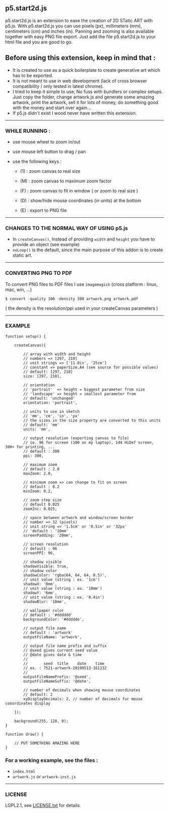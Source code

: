 ## p5.start2d.js

p5.start2d.js is an extension to ease the creation of 2D STatic ART with p5.js.
With p5.start2d.js you can use pixels (px), millimeters (mm), centimeters (cm) and
inches (in). Panning and zooming is also available together with easy PNG file export.
Just add the file p5.start2d.js to your html file and you are good to go.

## Before using this extension, keep in mind that :
* It is created to use as a quick boilerplate to create generative art which has to be exported.
* It is not meant to use in web development (lack of cross browser compatibility / only tested in latest chrome).
* I tried to keep it simple to use; No fuss with bundlers or complex setups. Just copy the folder,
change artwork.js and generate some amazing artwork, print the artwork, sell it for lots of money,
do something good with the money and start over again...
* If p5.js didn't exist I wood never have written this extension.

---

### WHILE RUNNING :

- use mouse wheel to zoom in/out

- use mouse left button to drag / pan

- use the following keys :

  - (1) : zoom canvas to real size
  - (M) : zoom canvas to maximum zoom factor
  - (F) : zoom canvas to fit in window ( or zoom to real size )
  
  - (D) : show/hide mouse coordinates (in units) at the bottom
  - (E) : export to PNG file

---

### CHANGES TO THE NORMAL WAY OF USING p5.js

- In `createCanvas()`,  Instead of providing `width` and `height` you have to provide an object (see example)
- `noLoop()` is the default, since the main purpose of this addon is to create static art.

---

### CONVERTING PNG TO PDF

To convert PNG files to PDF files I use `imagemagick` (cross platform : linux, mac, win, ...)

`$ convert -quality 100 -density 300 artwork.png artwork.pdf`

( the density is the resolution/ppi used in your createCanvas parameters )

---

### EXAMPLE
```JS
function setup() {

    createCanvas({

        // array with width and height
        // numbers => [297, 210]
        // unit strings => ['11.0in', '25cm']
        // constant => paperSize.A4 (see source for possible values)
        // default: [297, 210]
        size: [297, 210],

        // orientation
        // 'portrait'  => height = biggest parameter from size
        // 'landscape' => height = smallest parameter from 
        // default: 'unchanged'
        orientation: 'portrait',

        // units to use in sketch
        // 'mm', 'cm', 'in', 'px'
        // the sizes in the size property are converted to this units
        // default: 'mm'
        units: 'mm',

        // output resolution (exporting canvas to file)
        // ie. 96 for screen (100 on my laptop), 144 HiDef screen, 300+ for printing, ...
        // default : 300
        ppi: 300,

        // maximum zoom
        // default : 2.0
        maxZoom: 2.0,

        // minimum zoom => can change to fit on screen
        // default : 0.2
        minZoom: 0.2,

        // zoom step size
        // default 0.025
        zoomInc: 0.025,
        
        // space between artwork and window/screen border
        // number => 32 (pixels)
        // unit string => '1.5cm' or '0.5in' or '32px'
        // 'default : '10mm'
        screenPadding: '20mm',

        // screen resolution
        // default : 96
        screenPPI: 96,         
        
        // shadow visible
        shadowVisible: true, 
        // shadow color
        shadowColor: 'rgba(64, 64, 64, 0.5)',
        // unit value (string : ex. '1cm')
        shadowX: '0mm',
        // unit value (string : ex. '10mm')
        shadowY: '6mm',
        // unit value (string : ex. '0.4in')
        shadowBlur: '10mm',
        
        // wallpaper color
        // default : '#dddddd'
        backgroundColor: '#ddddde',
        
        // output file name
        // default : 'artwork'
        outputFileName: 'artwork',

        // output file name prefix and suffix
        // @seed gives current seed value
        // @date gives date & time
        //
        //       seed  title    date    time
        // ex. : 7521-artwork-20190513-161132
        // 
        outputFileNamePrefix: '@seed',
        outputFileNameSuffix: '@date',
        
        // number of decimals when showing mouse coordinates
        // default: 2
        xyDisplayDecimals: 2, // number of decimals for mouse cooordinates display

    });

    background(255, 128, 0);
}

function draw() {

    // PUT SOMETHING AMAZING HERE
}

```

### For a working example, see the files :
* `index.html`
* `artwork.js` or `artwork-inst.js`

---

### LICENSE

LGPL2.1, see [LICENSE.txt](LICENSE.txt) for details.

